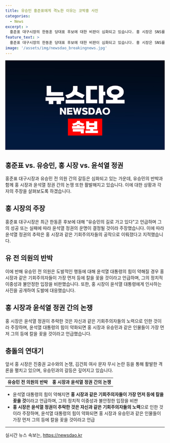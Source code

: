 ```yaml
---
title: 유승민 홍준표에게 격노한 이유는 코박홍 사진
categories:
  - News
excerpt: >
  홍준표 대구시장의 한동훈 당대표 후보에 대한 비판이 심화되고 있습니다. 홍 시장은 SNS를 통해 한동훈 후보를 유승민의 길로 가고 있다고 지적하며, 윤석열 정권이 무너질 것이라고 주장했습니다. 한편, 유승민은 이에 반박하여 홍 시장을 공격했고, 홍 시장은 윤석열 대통령을 향한 인사하는 모습을 게시한 후 다시 유승민을 공격했습니다. 그리고 유 전 의원은 홍 시장을 기회주의자로 비판하며, 김건희 여사 문자 논란과의 충돌 역시 논란이 된 바 있습니다.
feature_text: >
  홍준표 대구시장의 한동훈 당대표 후보에 대한 비판이 심화되고 있습니다. 홍 시장은 SNS를 통해 한동훈 후보를 유승민의 길로 가고 있다고 지적하며, 윤석열 정권이 무너질 것이라고 주장했습니다. 한편, 유승민은 이에 반박하여 홍 시장을 공격했고, 홍 시장은 윤석열 대통령을 향한 인사하는 모습을 게시한 후 다시 유승민을 공격했습니다. 그리고 유 전 의원은 홍 시장을 기회주의자로 비판하며, 김건희 여사 문자 논란과의 충돌 역시 논란이 된 바 있습니다.
image: '/assets/img/newsdao_breakingnews.jpg'
---
```


<p><img src="/assets/img/newsdao_breakingnews.jpg" alt="ranknews 속보" /></p>

<h2 data-ke-size="size26">홍준표 vs. 유승민, 홍 시장 vs. 윤석열 정권</h2>

<p data-ke-size="size16">홍준표 대구시장과 유승민 전 의원 간의 갈등은 심화되고 있는 가운데, 유승민의 반박과 함께 홍 시장과 윤석열 정권 간의 논쟁 또한 활발해지고 있습니다. 이에 대한 상황과 각자의 주장을 살펴보도록 하겠습니다.</p>

<h2 data-ke-size="size24">홍 시장의 주장</h2>

<p data-ke-size="size16">홍준표 대구시장은 최근 한동훈 후보에 대해 "유승민의 길로 가고 있다"고 언급하며 그의 성공 또는 실패에 따라 윤석열 정권의 운명이 결정될 것이라 주장했습니다. 이에 따라 윤석열 정권의 추락은 홍 시장과 같은 기회주의자들의 공작으로 이뤄졌다고 지적했습니다.</p>

<h2 data-ke-size="size24">유 전 의원의 반박</h2>

<p data-ke-size="size16">이에 반해 유승민 전 의원은 도발적인 행동에 대해 윤석열 대통령의 힘이 약해질 경우 홍 시장과 같은 기회주의자들이 가장 먼저 등에 칼을 꽂을 것이라고 언급하며, 그의 정치적 이중성과 불안정한 입장을 비판했습니다. 또한, 홍 시장이 윤석열 대통령에게 인사하는 사진을 공개하여 도발에 대응했습니다.</p>

<h2 data-ke-size="size24">홍 시장과 윤석열 정권 간의 논쟁</h2>

<p data-ke-size="size16">홍 시장은 윤석열 정권이 추락한 것은 자신과 같은 기회주의자들의 노력으로 인한 것이라 주장하며, 윤석열 대통령의 힘이 약화되면 홍 시장과 유승민과 같은 인물들이 가장 먼저 그의 등에 칼을 꽂을 것이라고 언급했습니다.</p>

<h2 data-ke-size="size24">충돌의 연대기</h2>

<p data-ke-size="size16">앞서 홍 시장은 진중권 교수와의 논쟁, 김건희 여사 문자 무시 논란 등을 통해 활발한 격론을 펼치고 있으며, 유승민과의 갈등은 깊어지고 있습니다.</p>

<table>
    <tr>
        <td style="text-align: center; height: 17px;"><b>유승민 전 의원의 반박</b></td>
        <td style="text-align: center; height: 17px;"><b>홍 시장과 윤석열 정권 간의 논쟁</b></td>
    </tr>
</table>

<ul>
    <li>윤석열 대통령의 힘이 약해지면 <b>홍 시장과 같은 기회주의자들이 가장 먼저 등에 칼을 꽂을 것</b>이라고 언급하며, 그의 정치적 이중성과 불안정한 입장을 비판</li>
    <li><b>홍 시장은 윤석열 정권이 추락한 것은 자신과 같은 기회주의자들의 노력</b>으로 인한 것이라 주장하며, 윤석열 대통령의 힘이 약화되면 홍 시장과 유승민과 같은 인물들이 가장 먼저 그의 등에 칼을 꽂을 것이라고 언급</li>
</ul>

<p><hr></p>
실시간 뉴스 속보는, <a href="https://newsdao.kr" rel="dofollow">https://newsdao.kr</a>


